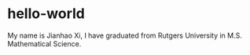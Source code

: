 # hello-world

My name is Jianhao Xi, I have graduated from Rutgers University in M.S. Mathematical Science. 
